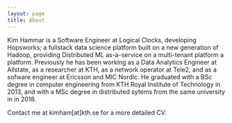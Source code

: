 ```yaml
---
layout: page
title: About
---
```


Kim Hammar is a Software Engineer at Logical Clocks, developing Hopsworks; a fullstack data science platform built on a new generation of Hadoop, providing Distributed ML as-a-service on a multi-tenant platform a platform. Previously he has been working as a Data Analytics Engineer at Allstate, as a researcher at KTH, as a network operator at Tele2, and as a sofware engineer at Ericsson and MIC Nordic. He graduated with a BSc degree in computer engineering from KTH Royal Institute of Technology in 2013, and with a MSc degree in distributed sytems from the same university in in 2018.

Contact me at kimham[at]kth.se for a more detailed CV.
